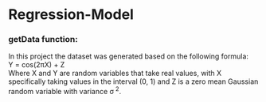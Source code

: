 # Regression-Model

### getData function:
In this project the dataset was generated based on the following formula: <br />
Y = cos(2πX) + Z <br />
Where X and Y are random variables that take real values, with X specifically taking values in the interval (0, 1) and Z is a zero mean Gaussian random variable with variance σ<sup> 2</sup>.

